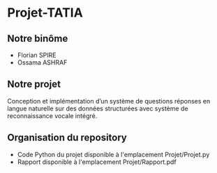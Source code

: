 # Projet-TATIA

## Notre binôme
- Florian SPIRE
- Ossama ASHRAF

## Notre projet
Conception et implémentation d’un système de questions réponses en langue naturelle sur des données structurées avec système de reconnaissance vocale intégré.

## Organisation du repository
- Code Python du projet disponible à l'emplacement Projet/Projet.py
- Rapport disponible à l'emplacement Projet/Rapport.pdf